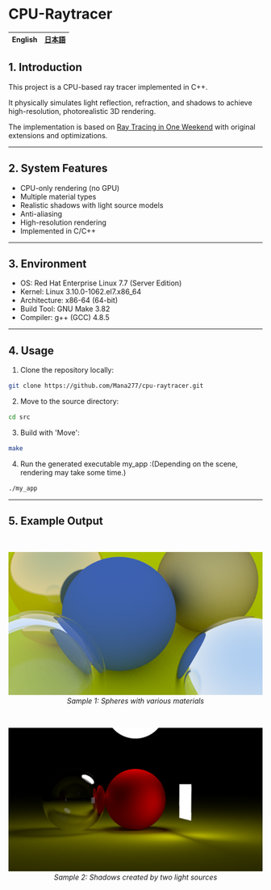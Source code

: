 # CPU-Raytracer
<table>
	<thead>
    	<tr>
      		<th style="text-align:center">English</th>
      		<th style="text-align:center"><a href="README_ja.md">日本語</a></th>
    	</tr>
  	</thead>
</table>

## 1. Introduction
This project is a CPU-based ray tracer implemented in C++.

It physically simulates light reflection, refraction, and shadows to achieve high-resolution, photorealistic 3D rendering.

The implementation is based on [Ray Tracing in One Weekend](https://raytracing.github.io/) with original extensions and optimizations.

---

## 2. System Features
- CPU-only rendering (no GPU)
- Multiple material types
- Realistic shadows with light source models
- Anti-aliasing
- High-resolution rendering
- Implemented in C/C++

---

## 3. Environment
- OS: Red Hat Enterprise Linux 7.7 (Server Edition)  
- Kernel: Linux 3.10.0-1062.el7.x86_64  
- Architecture: x86-64 (64-bit)  
- Build Tool: GNU Make 3.82  
- Compiler: g++ (GCC) 4.8.5

---

## 4. Usage
1. Clone the repository locally:
```bash
git clone https://github.com/Mana277/cpu-raytracer.git
```
2. Move to the source directory:  
```bash
cd src
```
3. Build with 'Move':  
```bash
make
```
4. Run the generated executable my_app :(Depending on the scene, rendering may take some time.)
```bash
./my_app
```
---

## 5. Example Output
&nbsp;
<p align="center">
  <img src="output_img/sample1.png" alt="Sample Render 1" width="640"/>
  <br/>
  <em>Sample 1: Spheres with various materials</em>
</p>
&nbsp;
<p align="center">
  <img src="output_img/sample2.png" alt="Sample Render 1" width="640"/>
  <br/>
  <em>Sample 2: Shadows created by two light sources</em>
</p>
